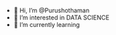 - 👋 Hi, I’m @Purushothaman
- 👀 I’m interested in DATA SCIENCE
- 🌱 I’m currently learning

<!---
Purushothaman-1/Purushothaman-1 is a ✨ special ✨ repository because its `README.md` (this file) appears on your GitHub profile.
You can click the Preview link to take a look at your changes.
--->
